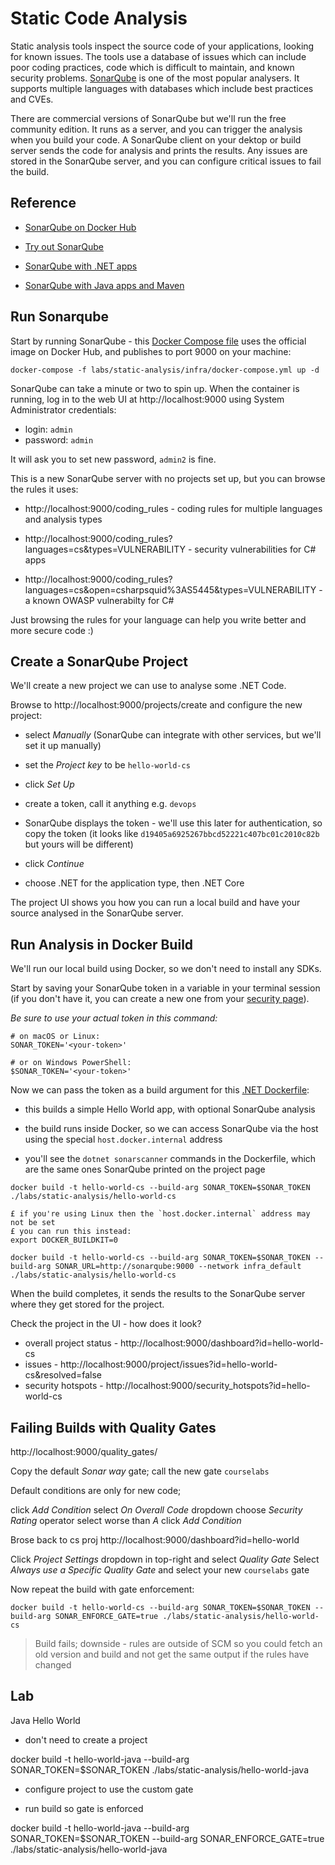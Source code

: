 # Static Code Analysis

Static analysis tools inspect the source code of your applications, looking for known issues. The tools use a database of issues which can include poor coding practices, code which is difficult to maintain, and known security problems. [SonarQube]() is one of the most popular analysers. It supports multiple languages with databases which include best practices and CVEs.

There are commercial versions of SonarQube but we'll run the free community edition. It runs as a server, and you can trigger the analysis when you build your code. A SonarQube client on your dektop or build server sends the code for analysis and prints the results. Any issues are stored in the SonarQube server, and you can configure critical issues to fail the build.

## Reference

- [SonarQube on Docker Hub](https://hub.docker.com/_/sonarqube)

- [Try out SonarQube](https://docs.sonarqube.org/latest/setup/get-started-2-minutes/)

- [SonarQube with .NET apps]()

- [SonarQube with Java apps and Maven]()

## Run Sonarqube

Start by running SonarQube - this [Docker Compose file](./infra/docker-compose.yml) uses the official image on Docker Hub, and publishes to port 9000 on your machine:

```
docker-compose -f labs/static-analysis/infra/docker-compose.yml up -d
```

SonarQube can take a minute or two to spin up. When the container is running, log in to the web UI at http://localhost:9000 using System Administrator credentials:

- login: `admin`
- password: `admin`

It will ask you to set new password, `admin2` is fine.

This is a new SonarQube server with no projects set up, but you can browse the rules it uses:

- http://localhost:9000/coding_rules - coding rules for multiple languages and analysis types

- http://localhost:9000/coding_rules?languages=cs&types=VULNERABILITY - security vulnerabilities for C# apps

- http://localhost:9000/coding_rules?languages=cs&open=csharpsquid%3AS5445&types=VULNERABILITY - a known OWASP vulnerabilty for C#

Just browsing the rules for your language can help you write better and more secure code :)


## Create a SonarQube Project

We'll create a new project we can use to analyse some .NET Code.

Browse to http://localhost:9000/projects/create and configure the new project:

- select _Manually_ (SonarQube can integrate with other services, but we'll set it up manually)

- set the _Project key_ to be `hello-world-cs`

- click _Set Up_

- create a token, call it anything e.g. `devops`

- SonarQube displays the token - we'll use this later for authentication, so copy the token (it looks like `d19405a6925267bbcd52221c407bc01c2010c82b` but yours will be different)

- click _Continue_

- choose .NET for the application type, then .NET Core

The project UI shows you how you can run a local build and have your source analysed in the SonarQube server.

## Run Analysis in Docker Build

We'll run our local build using Docker, so we don't need to install any SDKs.

Start by saving your SonarQube token in a variable in your terminal session (if you don't have it, you can create a new one from your [security page](http://localhost:9000/account/security/)).

_Be sure to use your actual token in this command:_

```
# on macOS or Linux:
SONAR_TOKEN='<your-token>'

# or on Windows PowerShell:
$SONAR_TOKEN='<your-token>'
```

Now we can pass the token as a build argument for this [.NET Dockerfile](.\hello-world-cs\Dockerfile):

- this builds a simple Hello World app, with optional SonarQube analysis

- the build runs inside Docker, so we can access SonarQube via the host using the special `host.docker.internal` address

- you'll see the `dotnet sonarscanner` commands in the Dockerfile, which are the same ones SonarQube printed on the project page

```
docker build -t hello-world-cs --build-arg SONAR_TOKEN=$SONAR_TOKEN ./labs/static-analysis/hello-world-cs

£ if you're using Linux then the `host.docker.internal` address may not be set
£ you can run this instead:
export DOCKER_BUILDKIT=0

docker build -t hello-world-cs --build-arg SONAR_TOKEN=$SONAR_TOKEN --build-arg SONAR_URL=http://sonarqube:9000 --network infra_default ./labs/static-analysis/hello-world-cs
```

When the build completes, it sends the results to the SonarQube server where they get stored for the project.

Check the project in the UI - how does it look?

- overall project status - http://localhost:9000/dashboard?id=hello-world-cs
- issues - http://localhost:9000/project/issues?id=hello-world-cs&resolved=false
- security hotspots - http://localhost:9000/security_hotspots?id=hello-world-cs


## Failing Builds with Quality Gates

http://localhost:9000/quality_gates/

Copy the default _Sonar way_ gate; call the new gate `courselabs`

Default conditions are only for new code;

click _Add Condition_
select _On Overall Code_
dropdown choose _Security Rating_
operator select worse than _A_
click _Add Condition_

Brose back to cs proj http://localhost:9000/dashboard?id=hello-world

Click _Project Settings_ dropdown in top-right and select _Quality Gate_
Select _Always use a Specific Quality Gate_ and select your new `courselabs` gate

Now repeat the build with gate enforcement:

```
docker build -t hello-world-cs --build-arg SONAR_TOKEN=$SONAR_TOKEN --build-arg SONAR_ENFORCE_GATE=true ./labs/static-analysis/hello-world-cs
```

> Build fails; downside - rules are outside of SCM so you could fetch an old version and build and not get the same output if the rules have changed

## Lab

Java Hello World

- don't need to create a project

docker build -t hello-world-java --build-arg SONAR_TOKEN=$SONAR_TOKEN ./labs/static-analysis/hello-world-java

- configure project to use the custom gate

- run build so gate is enforced

docker build -t hello-world-java --build-arg SONAR_TOKEN=$SONAR_TOKEN --build-arg SONAR_ENFORCE_GATE=true  ./labs/static-analysis/hello-world-java


